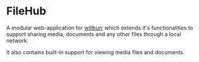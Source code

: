 # FileHub

A modular web-application for [willburr](https://github.com/MannyWeeb/willburr) which extends it's functionalities to support sharing media, documents and any other files through a local network.

It also contains built-in support for viewing media files and documents.
